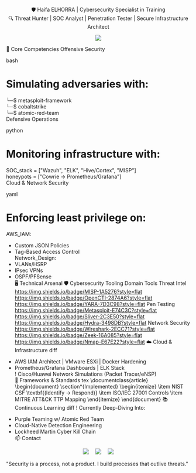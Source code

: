 <div align="center">🛡️ Haifa ELHORRA | Cybersecurity Specialist in Training</div>
<div align="center">🔍 Threat Hunter | SOC Analyst | Penetration Tester | Secure Infrastructure Architect</div>
<p align="center"> <img src="https://readme-typing-svg.demolab.com/?lines=Zero+Trust+Advocate+%7C+NIST+Framework+Implementer;From+Packet+Analysis+to+APT+Simulation;Building+Cyber+Ranges+Like+It's+My+Job;Because+Security+Isn't+a+Feature—It's+a+Mindset&center=true&width=650&height=45&color=5D6D7E&vCenter=true&pause=1000&font=Fira+Code"> </p>
🔐 Core Competencies
Offensive Security

bash
# Simulating adversaries with:
└─$ metasploit-framework  
└─$ cobaltstrike  
└─$ atomic-red-team  
Defensive Operations

python
# Monitoring infrastructure with:
SOC_stack = ["Wazuh", "ELK", "Hive/Cortex", "MISP"]  
honeypots = ["Cowrie → Prometheus/Grafana"]  
Cloud & Network Security

yaml
# Enforcing least privilege on:
AWS_IAM:
  - Custom JSON Policies  
  - Tag-Based Access Control  
Network_Design:  
  - VLANs/HSRP  
  - IPsec VPNs  
  - OSPF/PFSense  
🖥️ Technical Arsenal
🛡️ Cybersecurity Tooling
Domain	Tools
Threat Intel	https://img.shields.io/badge/MISP-1A5276?style=flat https://img.shields.io/badge/OpenCTI-2874A6?style=flat https://img.shields.io/badge/YARA-7D3C98?style=flat
Pen Testing	https://img.shields.io/badge/Metasploit-E74C3C?style=flat https://img.shields.io/badge/Sliver-2C3E50?style=flat https://img.shields.io/badge/Hydra-3498DB?style=flat
Network Security	https://img.shields.io/badge/Wireshark-2ECC71?style=flat https://img.shields.io/badge/Zeek-16A085?style=flat https://img.shields.io/badge/Nmap-E67E22?style=flat
☁️ Cloud & Infrastructure
diff
+ AWS IAM Architect | VMware ESXi | Docker Hardening  
+ Prometheus/Grafana Dashboards | ELK Stack  
! Cisco/Huawei Network Simulations (Packet Tracer/eNSP)  
📜 Frameworks & Standards
tex
\documentclass{article}
\begin{document}
\section*{Implemented}
\begin{itemize}
\item NIST CSF \textbf{(Identify → Respond)}
\item ISO/IEC 27001 Controls
\item MITRE ATT\&CK TTP Mapping
\end{itemize}
\end{document}
📚 Continuous Learning
diff
! Currently Deep-Diving Into:
- Purple Teaming w/ Atomic Red Team  
- Cloud-Native Detection Engineering  
- Lockheed Martin Cyber Kill Chain  
📫 Contact
<p align="center"> <a href="https://www.linkedin.com/in/haifaelhorra"><img src="https://img.shields.io/badge/LinkedIn-0077B5?style=for-the-badge&logo=linkedin"/></a>  <a href="mailto:horrahayfa21@gmail.com"><img src="https://img.shields.io/badge/Email-D14836?style=for-the-badge&logo=gmail" /></a>  <a href="https://github.com/haifa-elhorra"><img src="https://img.shields.io/badge/GitHub-181717?style=for-the-badge&logo=github" /></a> </p>
"Security is a process, not a product. I build processes that outlive threats."

